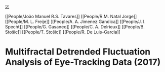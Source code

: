 [🇿](zotero://select/library/items/RRF54HFK)

[[People/João Manuel R.S. Tavares]] [[People/R.M. Natal Jorge]] [[People/M. L. Freije]] [[People/A. A. Jimenez Gandica]] [[People/J. I. Specht]] [[People/G. Gasaneo]] [[People/C. A. Delrieux]] [[People/B. Stošic]] [[People/T. Stošic]] [[People/R. De Luis-Garcia]] 
# Multifractal Detrended Fluctuation Analysis of Eye-Tracking Data (2017)

